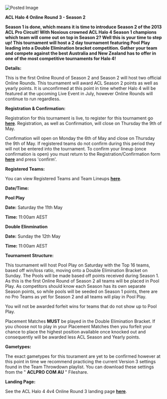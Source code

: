 ![Posted Image](http://oi34.tinypic.com/30mwkrp.jpg)





**ACL Halo 4 Online Round 3 - Season 2**





**Season 1 is done, which means it is time to introduce Season 2 of the 2013 ACL Pro Circuit! With Noxious crowned ACL Halo 4 Season 1 champions which team will come out on top in Season 2? Well this is your time to step up! This tournament will host a 2 day tournament featuring Pool Play leading into a Double Elimination bracket competition. Gather your team and compete against the best Australia and New Zealand has to offer in one of the most competitive tournaments for Halo 4!**





**Details:**


This is the first Online Round of Season 2 and Season 2 will host two official Online Rounds. This tournament will award ACL Season 2 points as well as yearly points. It is unconfirmed at this point in time whether Halo 4 will be featured at the upcoming Live Event in July, however Online Rounds will continue to run regardless. 






**Registration & Confirmation:**


Registration for this tournament is live, to register for this tournament go 
[**here**](http://registration.aclpro.com.au/?e=107). Registration, as well as Confirmation, will close on Thursday the 9th of May.





Confirmation will open on Monday the 6th of May and close on Thursday the 9th of May. If registered teams do not confirm during this period they will not be entered into the tournament. To confirm your lineup (once confirmation is open) you must return to the Registration/Confirmation form 
**[here](http://registration.aclpro.com.au/?e=107)** and press 'confirm'.






**Registered Teams:**


You can view Registered Teams and Team Lineups 
**[here](http://www.aclpro.com.au/2013/events/halo/acl-h4-or2s3-rego)**.






**Date/Time:**



**Pool Play**



**Date:**
Saturday the 11th May



**Time:**
 11:00am AEST






**Double Elinmination**



**Date:**
Sunday the 12th May



**Time:**
 11:00am AEST






**Tournament Structure:**


This tournament will host Pool Play on Saturday with the Top 16 teams, based off win/loss ratio, moving onto a Double Elimination Bracket on Sunday. The Pools will be made based off points received during Season 1. As this is the first Online Round of Season 2 all teams will be placed in Pool Play. As competitors should know each Season has its own separate Season points, so while pools will be seeded on Season 1 points, there are no Pro Teams as yet for Season 2 and all teams will play in Pool Play. 





You will not be awarded forfeit wins for teams that do not show up to Pool Play.





Placement Matches 
**MUST**
 be played in the Double Elimination Bracket. If you choose not to play in your Placement Matches then you forfeit your chance to place the highest position available once knocked out and consequently will be awarded less ACL Season and Yearly points.






**Gametypes:**


The exact gametypes for this tourament are yet to be confirmed however at this point in time we recommend practicing the current Version 3 settings found in the Team Throwdown playlist. You can download these settings from the "
**ACLPRO COM AU**
" Fileshare.






**Landing Page:**


See the ACL Halo 4 4v4 Online Round 3 landing page 
[**here**](http://www.aclpro.com.au/2013/events/halo/acl-h4-or3-landing-page).